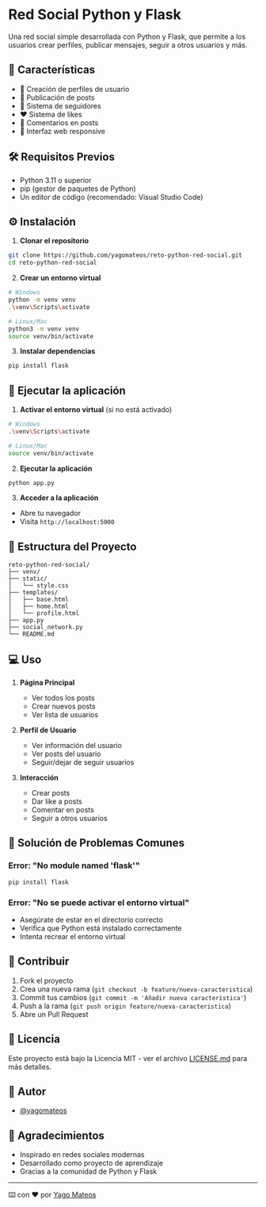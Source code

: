 # Red Social Python y Flask

Una red social simple desarrollada con Python y Flask, que permite a los usuarios crear perfiles, publicar mensajes, seguir a otros usuarios y más.

## 🚀 Características

- 👤 Creación de perfiles de usuario
- 📝 Publicación de posts
- 👥 Sistema de seguidores
- ❤️ Sistema de likes
- 💬 Comentarios en posts
- 📱 Interfaz web responsive

## 🛠️ Requisitos Previos

- Python 3.11 o superior
- pip (gestor de paquetes de Python)
- Un editor de código (recomendado: Visual Studio Code)

## ⚙️ Instalación

1. **Clonar el repositorio**
```bash
git clone https://github.com/yagomateos/reto-python-red-social.git
cd reto-python-red-social
```

2. **Crear un entorno virtual**
```bash
# Windows
python -m venv venv
.\venv\Scripts\activate

# Linux/Mac
python3 -m venv venv
source venv/bin/activate
```

3. **Instalar dependencias**
```bash
pip install flask
```

## 🚀 Ejecutar la aplicación

1. **Activar el entorno virtual** (si no está activado)
```bash
# Windows
.\venv\Scripts\activate

# Linux/Mac
source venv/bin/activate
```

2. **Ejecutar la aplicación**
```bash
python app.py
```

3. **Acceder a la aplicación**
- Abre tu navegador
- Visita `http://localhost:5000`

## 📁 Estructura del Proyecto

```
reto-python-red-social/
├── venv/
├── static/
│   └── style.css
├── templates/
│   ├── base.html
│   ├── home.html
│   └── profile.html
├── app.py
├── social_network.py
└── README.md
```

## 💻 Uso

1. **Página Principal**
   - Ver todos los posts
   - Crear nuevos posts
   - Ver lista de usuarios

2. **Perfil de Usuario**
   - Ver información del usuario
   - Ver posts del usuario
   - Seguir/dejar de seguir usuarios

3. **Interacción**
   - Crear posts
   - Dar like a posts
   - Comentar en posts
   - Seguir a otros usuarios

## 🔧 Solución de Problemas Comunes

### Error: "No module named 'flask'"
```bash
pip install flask
```

### Error: "No se puede activar el entorno virtual"
- Asegúrate de estar en el directorio correcto
- Verifica que Python está instalado correctamente
- Intenta recrear el entorno virtual

## 🤝 Contribuir

1. Fork el proyecto
2. Crea una nueva rama (`git checkout -b feature/nueva-caracteristica`)
3. Commit tus cambios (`git commit -m 'Añadir nueva característica'`)
4. Push a la rama (`git push origin feature/nueva-caracteristica`)
5. Abre un Pull Request

## 📝 Licencia

Este proyecto está bajo la Licencia MIT - ver el archivo [LICENSE.md](LICENSE.md) para más detalles.

## 👥 Autor

- [@yagomateos](https://github.com/yagomateos)

## 🙏 Agradecimientos

- Inspirado en redes sociales modernas
- Desarrollado como proyecto de aprendizaje
- Gracias a la comunidad de Python y Flask

---
⌨️ con ❤️ por [Yago Mateos](https://github.com/yagomateos)